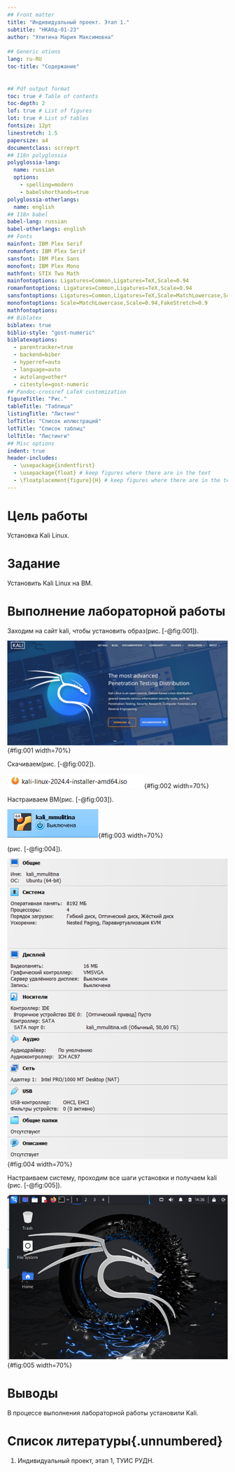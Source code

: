 ```yaml
---
## Front matter
title: "Индивидуальный проект. Этап 1."
subtitle: "НКАбд-01-23"
author: "Улитина Мария Максимовна"

## Generic otions
lang: ru-RU
toc-title: "Содержание"


## Pdf output format
toc: true # Table of contents
toc-depth: 2
lof: true # List of figures
lot: true # List of tables
fontsize: 12pt
linestretch: 1.5
papersize: a4
documentclass: scrreprt
## I18n polyglossia
polyglossia-lang:
  name: russian
  options:
	- spelling=modern
	- babelshorthands=true
polyglossia-otherlangs:
  name: english
## I18n babel
babel-lang: russian
babel-otherlangs: english
## Fonts
mainfont: IBM Plex Serif
romanfont: IBM Plex Serif
sansfont: IBM Plex Sans
monofont: IBM Plex Mono
mathfont: STIX Two Math
mainfontoptions: Ligatures=Common,Ligatures=TeX,Scale=0.94
romanfontoptions: Ligatures=Common,Ligatures=TeX,Scale=0.94
sansfontoptions: Ligatures=Common,Ligatures=TeX,Scale=MatchLowercase,Scale=0.94
monofontoptions: Scale=MatchLowercase,Scale=0.94,FakeStretch=0.9
mathfontoptions:
## Biblatex
biblatex: true
biblio-style: "gost-numeric"
biblatexoptions:
  - parentracker=true
  - backend=biber
  - hyperref=auto
  - language=auto
  - autolang=other*
  - citestyle=gost-numeric
## Pandoc-crossref LaTeX customization
figureTitle: "Рис."
tableTitle: "Таблица"
listingTitle: "Листинг"
lofTitle: "Список иллюстраций"
lotTitle: "Список таблиц"
lolTitle: "Листинги"
## Misc options
indent: true
header-includes:
  - \usepackage{indentfirst}
  - \usepackage{float} # keep figures where there are in the text
  - \floatplacement{figure}{H} # keep figures where there are in the text
---
```


# Цель работы

Установка Kali Linux.


# Задание

Установить Kali Linux на ВМ.


# Выполнение лабораторной работы

Заходим на сайт kali, чтобы установить образ(рис. [-@fig:001]).

![kali](image/1.PNG){#fig:001 width=70%}

Скачиваем(рис. [-@fig:002]).

![iso](image/2.PNG){#fig:002 width=70%}

Настраиваем ВМ(рис. [-@fig:003]).

![ВМ](image/3.PNG){#fig:003 width=70%}

(рис. [-@fig:004]).

![ВМ](image/4.PNG){#fig:004 width=70%}

Настраиваем систему, проходим все шаги установки и получаем kali (рис. [-@fig:005]).

![готово!](image/5.PNG){#fig:005 width=70%}



# Выводы

В процессе выполнения лабораторной работы установили Kali.

# Список литературы{.unnumbered}

1. Индивидуальный проект, этап 1, ТУИС РУДН.
